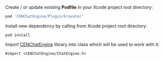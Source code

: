 Create / or update existing **Podfile** in your Xcode project root directory:
  
```ruby
pod 'CENChatEngine/Plugin/Gravatar'
```

Install new dependency by calling from Xcode project root directory:
```text
pod install
```

Import [CENChatEngine](../../api-reference/chatengine) library into class which will be used to work
with it: 
```objc
#import <CENChatEngine/ChatEngine.h>
```